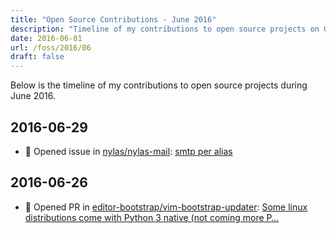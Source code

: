 ```yaml
---
title: "Open Source Contributions - June 2016"
description: "Timeline of my contributions to open source projects on GitHub during June 2016."
date: 2016-06-01
url: /foss/2016/06
draft: false
---
```


Below is the timeline of my contributions to open source projects during June 2016.

## 2016-06-29

- 🐛 Opened issue in [nylas/nylas-mail](https://github.com/nylas/nylas-mail): [smtp per alias](https://github.com/nylas/nylas-mail/issues/2533)

## 2016-06-26

- 🔀 Opened PR in [editor-bootstrap/vim-bootstrap-updater](https://github.com/editor-bootstrap/vim-bootstrap-updater): [Some linux distributions come with Python 3 native (not coming more P…](https://github.com/editor-bootstrap/vim-bootstrap-updater/pull/7)

